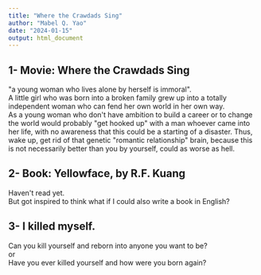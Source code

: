 ```yaml
---
title: "Where the Crawdads Sing"
author: "Mabel Q. Yao"
date: "2024-01-15"
output: html_document
---
```

## 1- Movie: Where the Crawdads Sing
"a young woman who lives alone by herself is immoral". \
A little girl who was born into a broken family grew up into a totally independent woman who can fend her own world in her own way. \
As a young woman who don't have ambition to build a career or to change the world would probably "get hooked up" with a man whoever came into her life, with no awareness that this could be a starting of a disaster. Thus, wake up, get rid of that genetic "romantic relationship" brain, because this is not necessarily better than you by yourself, could as worse as hell.

## 2- Book: Yellowface, by R.F. Kuang
Haven't read yet. \
But got inspired to think what if I could also write a book in English? 

## 3- I killed myself. 
Can you kill yourself and reborn into anyone you want to be?\
or\
Have you ever killed yourself and how were you born again? 
